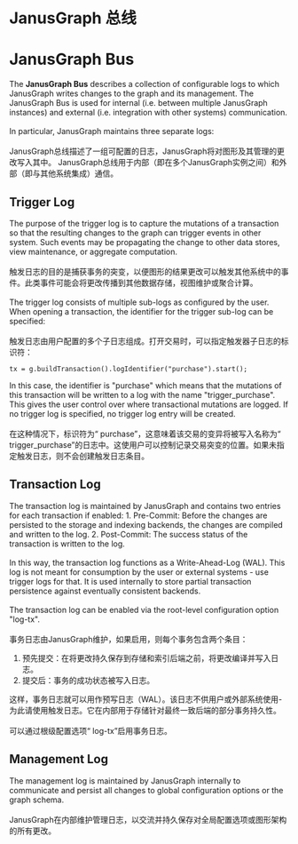 # JanusGraph 总线

<a name="janusgraph-bus"></a>
# JanusGraph Bus
The **JanusGraph Bus** describes a collection of configurable logs to which JanusGraph writes changes to the graph and its management. The JanusGraph Bus is used for internal (i.e. between multiple JanusGraph instances) and external (i.e. integration with other systems) communication.<br /><br />In particular, JanusGraph maintains three separate logs:<br /><br />JanusGraph总线描述了一组可配置的日志，JanusGraph将对图形及其管理的更改写入其中。 JanusGraph总线用于内部（即在多个JanusGraph实例之间）和外部（即与其他系统集成）通信。
<a name="trigger-log"></a>
## Trigger Log
The purpose of the trigger log is to capture the mutations of a transaction so that the resulting changes to the graph can trigger events in other system. Such events may be propagating the change to other data stores, view maintenance, or aggregate computation.<br /><br />触发日志的目的是捕获事务的突变，以便图形的结果更改可以触发其他系统中的事件。此类事件可能会将更改传播到其他数据存储，视图维护或聚合计算。<br /><br />The trigger log consists of multiple sub-logs as configured by the user. When opening a transaction, the identifier for the trigger sub-log can be specified:<br /><br />触发日志由用户配置的多个子日志组成。打开交易时，可以指定触发器子日志的标识符：
```
tx = g.buildTransaction().logIdentifier("purchase").start();
```
In this case, the identifier is "purchase" which means that the mutations of this transaction will be written to a log with the name "trigger_purchase". This gives the user control over where transactional mutations are logged. If no trigger log is specified, no trigger log entry will be created.<br /><br />在这种情况下，标识符为“ purchase”，这意味着该交易的变异将被写入名称为“ trigger_purchase”的日志中。这使用户可以控制记录交易突变的位置。如果未指定触发日志，则不会创建触发日志条目。
<a name="transaction-log"></a>
## Transaction Log
The transaction log is maintained by JanusGraph and contains two entries for each transaction if enabled: 1. Pre-Commit: Before the changes are persisted to the storage and indexing backends, the changes are compiled and written to the log. 2. Post-Commit: The success status of the transaction is written to the log.<br /><br />In this way, the transaction log functions as a Write-Ahead-Log (WAL). This log is not meant for consumption by the user or external systems - use trigger logs for that. It is used internally to store partial transaction persistence against eventually consistent backends.<br /><br />The transaction log can be enabled via the root-level configuration option "log-tx".<br /><br />事务日志由JanusGraph维护，如果启用，则每个事务包含两个条目：

1. 预先提交：在将更改持久保存到存储和索引后端之前，将更改编译并写入日志。 
1. 提交后：事务的成功状态被写入日志。

这样，事务日志就可以用作预写日志（WAL）。该日志不供用户或外部系统使用-为此请使用触发日志。它在内部用于存储针对最终一致后端的部分事务持久性。<br /><br />可以通过根级配置选项“ log-tx”启用事务日志。
<a name="management-log"></a>
## Management Log
The management log is maintained by JanusGraph internally to communicate and persist all changes to global configuration options or the graph schema.<br /><br />JanusGraph在内部维护管理日志，以交流并持久保存对全局配置选项或图形架构的所有更改。
